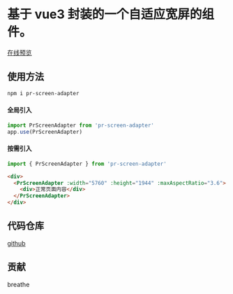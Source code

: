 # 基于 vue3 封装的一个自适应宽屏的组件。

[在线预览](https://pryun.vip/pr-screen-adapter/)

## 使用方法

```bash
npm i pr-screen-adapter
```

#### 全局引入

```js
import PrScreenAdapter from 'pr-screen-adapter'
app.use(PrScreenAdapter)
```

#### 按需引入

```js
import { PrScreenAdapter } from 'pr-screen-adapter'
```

```html
<div>
  <PrScreenAdapter :width="5760" :height="1944" :maxAspectRatio="3.6">
    <div>正常页面内容</div>
  </PrScreenAdapter>
</div>
```

## 代码仓库

[github](https://github.com/breathe97/pr-screen-adapter)

## 贡献

breathe
